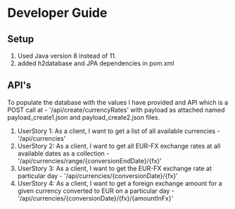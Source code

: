 # Developer Guide

## Setup
1. Used Java version 8 instead of 11.
2. added h2database and JPA dependencies in pom.xml

## API's
To populate the database with the values I have provided and API which is a POST call at -
    '/api/create/currencyRates' with payload as attached named payload_create1.json and 
    payload_create2.json files.
1. UserStory 1: As a client, I want to get a list of all available currencies -
    '/api/currencies'
2. UserStory 2: As a client, I want to get all EUR-FX exchange rates at all available dates as a 
collection -
    '/api/currencies/range/{conversionEndDate}/{fx}'
3. UserStory 3: As a client, I want to get the EUR-FX exchange rate at particular day -
    '/api/currencies/{conversionDate}/{fx}'
4. UserStory 4: As a client, I want to get a foreign exchange amount for a given currency 
converted to EUR on a particular day -
    '/api/currencies/{conversionDate}/{fx}/{amountInFx}'